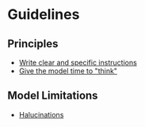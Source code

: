 # Guidelines

## Principles

- [Write clear and specific instructions](Part1.md)
- [Give the model time to "think"](Part1.md)

## Model Limitations

- [Halucinations](Part3.md)
